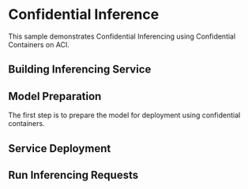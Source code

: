 # Confidential Inference

This sample demonstrates Confidential Inferencing using Confidential Containers on ACI. 

## Building Inferencing Service

## Model Preparation
The first step is to prepare the model for deployment using confidential containers. 

## Service Deployment

## Run Inferencing Requests